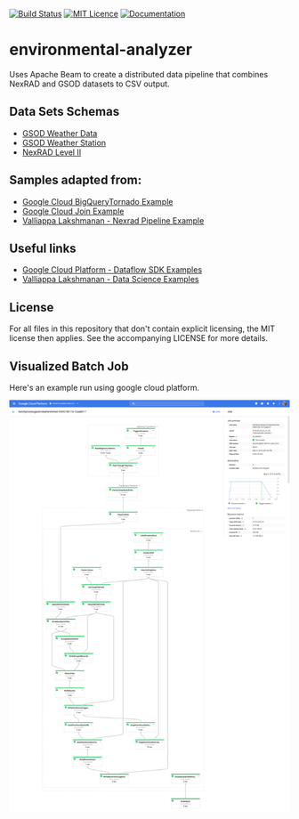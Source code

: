 [![Build Status](https://travis-ci.org/SuperEvenSteven/environmental-analyzer.svg?branch=master)](https://travis-ci.org/SuperEvenSteven/environmental-analyzer) [![MIT Licence](https://badges.frapsoft.com/os/mit/mit.svg?v=103)](https://opensource.org/licenses/mit-license.php) [![Documentation](https://img.shields.io/badge/code-documented-brightgreen.svg)](https://superevensteven.github.io/environmental-analyzer/index.html)

# environmental-analyzer
Uses Apache Beam to create a distributed data pipeline that combines NexRAD and GSOD datasets to CSV output.

## Data Sets Schemas
- [GSOD Weather Data](https://bigquery.cloud.google.com/dataset/bigquery-public-data:noaa_gsod)
- [GSOD Weather Station](https://bigquery.cloud.google.com/table/bigquery-public-data:noaa_gsod.stations?tab=schema)
- [NexRAD Level II](https://cloud.google.com/storage/docs/public-datasets/nexrad)

## Samples adapted from:
- [Google Cloud BigQueryTornado Example](https://github.com/apache/beam/blob/master/examples/java/src/main/java/org/apache/beam/examples/cookbook/BigQueryTornadoes.java)
- [Google Cloud Join Example](https://github.com/GoogleCloudPlatform/DataflowSDK-examples/blob/master-1.x/src/main/java/com/google/cloud/dataflow/examples/cookbook/JoinExamples.java)
- [Valliappa Lakshmanan - Nexrad Pipeline Example](https://github.com/GoogleCloudPlatform/training-data-analyst/blob/master/blogs/nexrad2/src/com/google/cloud/public_datasets/nexrad2/APPipeline.java)

## Useful links
- [Google Cloud Platform - Dataflow SDK Examples](https://github.com/GoogleCloudPlatform/DataflowSDK-examples/tree/master)
- [Valliappa Lakshmanan - Data Science Examples](https://github.com/GoogleCloudPlatform/data-science-on-gcp)

## License
For all files in this repository that don't contain explicit licensing, the MIT license then applies.
See the accompanying LICENSE for more details.

## Visualized Batch Job
Here's an example run using google cloud platform.

![gcp_batch_job.png](gcp_batch_job.png)

